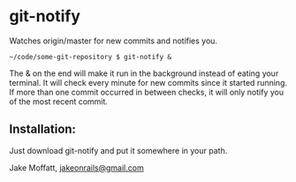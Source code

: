 git-notify
========

Watches origin/master for new commits and notifies you.

    ~/code/some-git-repository $ git-notify &

The & on the end will make it run in the background instead of eating your terminal.
It will check every minute for new commits since it started running. If more than one commit occurred in between checks, it will only notify you of the most recent commit.

Installation:
------------
Just download git-notify and put it somewhere in your path.

Jake Moffatt, jakeonrails@gmail.com

